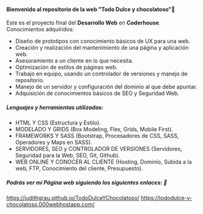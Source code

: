 #### Bienvenido al repositorio de la web "Todo Dulce y chocolatoso"🍫
Este es el proyecto final del **Desarrollo Web** en **Coderhouse**.
Conocimientos adquiridos:
- Diseño de prototipos con conocimiento básicos de UX para una web.
- Creación y realización del mantenimiento de una página y aplicación web.
- Asesoramiento a un cliente en lo que necesita.
- Optimización de estilos de páginas web.
- Trabajo en equipo, usando un controlador de versiones y manejo de repositorio.
- Manejo de un servidor y configuración del dominio al que debe apuntar.
- Adquisición de conocimientos básicos de SEO y Seguridad Web.

##### Lenguajes y herramientas utilizadas:
- HTML Y CSS (Estructura y Estilo).
- MODELADO Y GRIDS (Box Modeling, Flex, Grids, Mobile First).
- FRAMEWORKS Y SASS (Bootstrap, Procesadores de CSS, SASS, Operadores y Maps en SASS).
- SERVIDORES, SEO y CONTROLADOR DE VERSIONES (Servidores, Seguridad para la Web, SEO, Git, Github).
- WEB ONLINE Y CONOCER AL CLIENTE (Hosting, Dominio, Subida a la web, FTP, Conocimiento del cliente, Presupuesto).

##### Podrás ver mi Página web siguiendo los siguientes enlaces: 🧐
https://judithgrau.github.io/TodoDulceYChocolatoso/
https://tododulce-y-chocolatoso.000webhostapp.com/